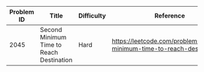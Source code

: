 | Problem ID | Title | Difficulty | Reference
| --- | --- | --- | ---
| 2045 | Second Minimum Time to Reach Destination | Hard | https://leetcode.com/problems/second-minimum-time-to-reach-destination/
